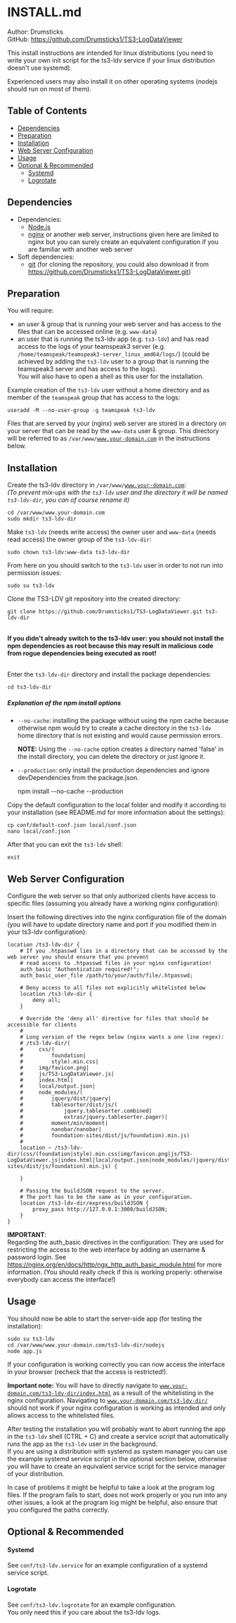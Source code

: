 # INSTALL.md
Author: Drumsticks
<br>
GitHub: https://github.com/Drumsticks1/TS3-LogDataViewer

This install instructions are intended for linux distributions (you need to write your own init script for the
ts3-ldv service if your linux distribution doesn't use systemd).

Experienced users may also install it on other operating systems (nodejs should run on most of them).

## Table of Contents

- <a href="#Dependencies">Dependencies</a>
- <a href="#Preparation">Preparation</a>
- <a href="#Installation">Installation</a>
- <a href="#Web Server Configuration">Web Server Configuration</a>
- <a href="#Usage">Usage</a>
- <a href="#Optional & Recommended">Optional & Recommended</a>
    - <a href="#Systemd">Systemd</a>
    - <a href="#Logrotate">Logrotate</b>

## <a name="Dependencies">Dependencies</a>

- Dependencies:
    - [Node.js](https://nodejs.org/)
    - [nginx](https://nginx.org/) or another web server, instructions given here are limited to nginx but you can surely
    create an equivalent configuration if you are familiar with another web server
- Soft dependencies:
    - [git](https://git-scm.com/) (for cloning the repository, you could also download it from https://github.com/Drumsticks1/TS3-LogDataViewer.git)

## <a name="Preparation">Preparation</a>

You will require:
- an user & group that is running your web server and has access to the files that can be accessed online
      (e.g. <code>www-data</code>)
- an user that is running the ts3-ldv app (e.g. <code>ts3-ldv</code>) and has read access to the logs of your
      teamspeak3 server (e.g. <code>/home/teamspeak/teamspeak3-server_linux_amd64/logs/</code>) (could be achieved by
      adding the <code>ts3-ldv</code> user to a group that is running the teamspeak3 server and has access to the logs).
      <br>
      You will also have to open a shell as this user for the installation.

Example creation of the <code>ts3-ldv</code> user without a home directory and as member of the <code>teamspeak</code>
group that has access to the logs:

    useradd -M --no-user-group -g teamspeak ts3-ldv

Files that are served by your (nginx) web server are stored in a directory on your server that can be read by the
<code>www-data</code> user & group. This directory will be referred to as <code>/var/www/www.your-domain.com</code>
in the instructions below.

## <a name="Installation">Installation</a>

Create the ts3-ldv directory in <code>/var/www/www.your-domain.com</code>:
<br>
<i>(To prevent mix-ups with the <code>ts3-ldv</code> user and the directory it will be named <code>ts3-ldv-dir</code>,
you can of course rename it)</i>

    cd /var/www/www.your-domain.com
    sudo mkdir ts3-ldv-dir

Make <code>ts3-ldv</code> (needs write access) the owner user and <code>www-data</code> (needs read access) the owner
group of the <code>ts3-ldv-dir</code>:

    sudo chown ts3-ldv:www-data ts3-ldv-dir

From here on you should switch to the <code>ts3-ldv</code> user in order to not run into permission issues:

    sudo su ts3-ldv

Clone the TS3-LDV git repository into the created directory:

    git clone https://github.com/Drumsticks1/TS3-LogDataViewer.git ts3-ldv-dir

<br>
<b>If you didn't already switch to the ts3-ldv user: you should not install the npm dependencies as root because this
may result in malicious code from rogue dependencies being executed as root!</b>
<br>
<br>

Enter the <code>ts3-ldv-dir</code> directory and install the package dependencies:

    cd ts3-ldv-dir

##### Explanation of the npm install options
- <code>--no-cache</code>: installing the package without using the npm cache because otherwise npm would try to create
                           a cache directory in the <code>ts3-ldv</code> home directory that is not existing and would
                           cause permission errors.

    <b>NOTE:</b> Using the <code>--no-cache</code> option creates a directory named 'false' in the install directory,
    you can delete the directory or just ignore it.

- <code>--production</code>: only install the production dependencies and ignore devDependencies from the package.json.


    npm install --no-cache --production

Copy the default configuration to the local folder and modify it according to your installation (see README.md for more
information about the settings):

    cp conf/default-conf.json local/conf.json
    nano local/conf.json

After that you can exit the <code>ts3-ldv</code> shell:

    exit

## <a name="Web Server Configuration">Web Server Configuration</a>

Configure the web server so that only authorized clients have access to specific files (assuming you already have a
working nginx configuration):

Insert the following directives into the nginx configuration file of the domain (you will have to update directory name
and port if you modified them in your ts3-ldv configuration):

    location /ts3-ldv-dir {
        # If you .htpasswd lies in a directory that can be accessed by the web server you should ensure that you prevent
        # read access to .htpasswd files in your nginx configuration!
        auth_basic "Authentication required!";
        auth_basic_user_file /path/to/your/auth/file/.htpasswd;

        # Deny access to all files not explicitly whitelisted below
        location /ts3-ldv-dir {
            deny all;
        }

        # Override the 'deny all' directive for files that should be accessible for clients
        #
        # Long version of the regex below (nginx wants a one line regex):
        # /ts3-ldv-dir/(
        #     css/(
        #         foundation|
        #         style).min.css|
        #     img/favicon.png|
        #     js/TS3-LogDataViewer.js|
        #     index.html|
        #     local/output.json|
        #     node_modules/(
        #         jquery/dist/jquery|
        #         tablesorter/dist/js/(
        #             jquery.tablesorter.combined|
        #             extras/jquery.tablesorter.pager)|
        #         moment/min/moment|
        #         nanobar/nanobar|
        #         foundation-sites/dist/js/foundation).min.js)
        #
        location ~ /ts3-ldv-dir/(css/(foundation|style).min.css|img/favicon.png|js/TS3-LogDataViewer.js|index.html|local/output.json|node_modules/(jquery/dist/jquery|tablesorter/dist/js/(jquery.tablesorter.combined|extras/jquery.tablesorter.pager)|moment/min/moment|nanobar/nanobar|foundation-sites/dist/js/foundation).min.js) {

        }

        # Passing the buildJSON request to the server.
        # The port has to be the same as in your configuration.
        location /ts3-ldv-dir/express/buildJSON {
            proxy_pass http://127.0.0.1:3000/buildJSON;
        }
    }

<b>IMPORTANT</b>:
<br>
Regarding the auth_basic directives in the configuration: They are used for restricting the access to the web interface
by adding an username & password login. See https://nginx.org/en/docs/http/ngx_http_auth_basic_module.html for more
information. (You should really check if this is working properly: otherwise everybody can access the interface!)

## <a name="Usage">Usage</a>

You should now be able to start the server-side app (for testing the installation):

    sudo su ts3-ldv
    cd /var/www/www.your-domain.com/ts3-ldv-dir/nodejs
    node app.js

If your configuration is working correctly you can now access the interface in your browser (recheck that the access is
restricted!).

<b>Important note:</b> You will have to directly navigate to <code>www.your-domain.com/ts3-ldv-dir/index.html</code> as
a result of the whitelisting in the nginx configuration. Navigating to <code>www.your-domain.com/ts3-ldv-dir/</code>
should not work if your nginx configuration is working as intended and only allows access to the whitelisted files.

After testing the installation you will probably want to abort running the app in the <code>ts3-ldv</code> shell
(CTRL + C) and create a service script that automatically runs the app as the <code>ts3-ldv</code> user in the background.
<br>
If you are using a distribution with systemd as system manager you can use the example systemd service script in the
optional section below, otherwise you will have to create an equivalent service script for the service manager of your
distribution.

In case of problems it might be helpful to take a look at the program log files.
If the program fails to start, does not work properly or you run into any other issues, a look at the program log might
be helpful, also ensure that you configured the paths correctly.

## <a name="Optional & Recommended">Optional & Recommended</a>
#### <a name="Systemd">Systemd</a>

See <code>conf/ts3-ldv.service</code> for an example configuration of a systemd service script.

#### <a name="Logrotate">Logrotate</a>

See <code>conf/ts3-ldv.logrotate</code> for an example configuration.
<br>
You only need this if you care about the ts3-ldv logs.
